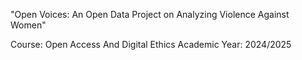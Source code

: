 "Open Voices: An Open Data Project on Analyzing Violence Against Women"


Course: Open Access And Digital Ethics 
Academic Year: 2024/2025

